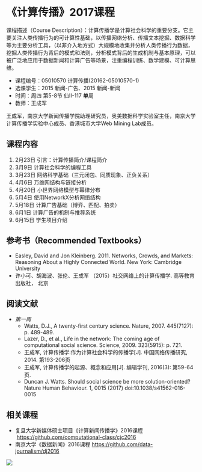 # 《计算传播》2017课程

课程描述（Course Description）：计算传播学是计算社会科学的重要分支。它主要关注人类传播行为的可计算性基础，以传播网络分析、传播文本挖掘、数据科学等为主要分析工具，（以非介入地方式）大规模地收集并分析人类传播行为数据，挖掘人类传播行为背后的模式和法则，分析模式背后的生成机制与基本原理，可以被广泛地应用于数据新闻和计算广告等场景，注重编程训练、数学建模、可计算思维。


- 课程编号：05010570	计算传播(20162-05010570-1)	
- 选课学生：2015 新闻-广告、2015 新闻-新闻	
- 时间：周四 第5-8节 仙Ⅱ-117 **单**周
- 教师：王成军 

王成军，南京大学新闻传播学院助理研究员，奥美数据科学实验室主任，南京大学计算传播学实验中心成员、香港城市大学Web Mining Lab成员。

## 课程内容
1. 2月23日 引言：计算传播简介/课程简介
2. 3月9日 计算社会科学的编程工具
3. 3月23日 网络科学基础（三元闭包、同质现象、正负关系）
4. 4月6日 万维网结构与链接分析
5. 4月20日 小世界网络模型与幂律分布
6. 5月4日 使用NetworkX分析网络结构
7. 5月18日 计算广告基础（博弈、匹配、拍卖）
8. 6月1日 计算广告的机制与推荐系统
9. 6月15日 学生项目介绍

## 参考书（Recommended Textbooks） 
- Easley, David and Jon Kleinberg. 2011. Networks, Crowds, and Markets: Reasoning About a Highly Connected World. New York: Cambridge University
- 许小可、胡海波、张伦、王成军 （2015）社交网络上的计算传播学. 高等教育出版社， 北京

## 阅读文献
- *第一周*
    - Watts, D.J., A twenty-first century science. Nature, 2007. 445(7127): p. 489-489.
    - Lazer, D., et al., Life in the network: The coming age of computational social science. Science, 2009. 323(5915): p. 721.
    - 王成军, 计算传播学:作为计算社会科学的传播学[J]. 中国网络传播研究, 2014. 第193-206页
    - 王成军, 计算传播学的起源、概念和应用[J]. 编辑学刊, 2016(3): 第59-64页.
    - Duncan J. Watts. Should social science be more solution-oriented? Nature Human Behaviour. 1, 0015 (2017) doi:10.1038/s41562-016-0015

## 相关课程

- 复旦大学新媒体硕士项目《计算新闻传播学》2016课程  https://github.com/computational-class/cjc2016
- 南京大学《数据新闻》2016课程 https://github.com/data-journalism/dj2016

![](https://github.com/computational-class/cc2017/blob/master/date.png)
